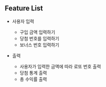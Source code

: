 ## Feature List

- 사용자 입력

  - 구입 금액 입력하기
  - 당첨 번호를 입력하기
  - 보너스 번호 입력하기

- 출력
  - 사용자가 입력한 금액에 따라 로또 번호 출력
  - 당첨 통계 출력
  - 총 수익률 출력
